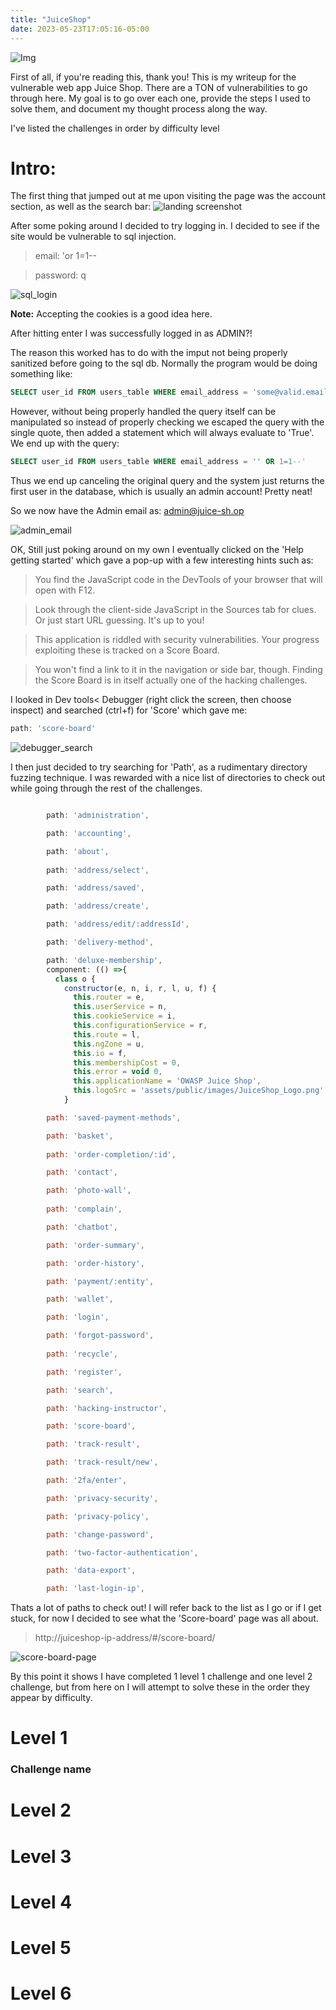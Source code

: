 ```yaml
---
title: "JuiceShop"
date: 2023-05-23T17:05:16-05:00
---
```


![Img](https://github.com/jjolley91/blog/blob/main/images/juice_shop.jpg?raw=true)

First of all, if you're reading this, thank you! This is my writeup for the vulnerable web app Juice Shop. There are a TON of vulnerabilities to go through here. My goal is to go over each one, provide the steps I used to solve them, and document my thought process along the way.

I've listed the challenges in order by difficulty level 

# Intro:

The first thing that jumped out at me upon visiting the page was the account section, as well as the search bar:
![landing screenshot](https://github.com/jjolley91/blog/blob/main/images/landing_page.png?raw=true)


After some poking around I decided to try logging in. I decided to see if the site would be vulnerable to sql injection.

>email: 'or 1=1--

>password: q


![sql_login](https://github.com/jjolley91/blog/blob/main/images/sql_login.png?raw=true)

**Note:** Accepting the cookies is a good idea here.

After hitting enter I was successfully logged in as ADMIN?!

The reason this worked has to do with the imput not being properly sanitized before going to the sql db. Normally the program would be doing something like:

```SQL
SELECT user_id FROM users_table WHERE email_address = 'some@valid.email'  AND password = 'password';
```
However, without being properly handled the query itself can be manipulated so instead of properly checking we escaped the query with the single quote, then added a statement which will always evaluate to 'True'. 
We end up with the query:

```SQL
SELECT user_id FROM users_table WHERE email_address = '' OR 1=1--' 

```
Thus we end up canceling the original query and the system just returns the first user in the database, which is usually an admin account! Pretty neat!

So we now have the Admin email as: admin@juice-sh.op

![admin_email](https://github.com/jjolley91/blog/blob/main/images/admin_email.png?raw=true)


OK, Still just poking around on my own I eventually clicked on the 'Help getting started' which gave a pop-up with a few interesting hints such as:

>You find the JavaScript code in the DevTools of your browser that will open with F12.
		
>Look through the client-side JavaScript in the Sources tab for clues. Or just start URL guessing. It's up to you!

>This application is riddled with security vulnerabilities. Your progress exploiting these is tracked on a Score Board.

>You won't find a link to it in the navigation or side bar, though. Finding the Score Board is in itself actually one of the hacking challenges.


I looked in Dev tools< Debugger (right click the screen, then choose inspect) and searched (ctrl+f) for 'Score'  which gave me:

```js
path: 'score-board'
```
![debugger_search](https://github.com/jjolley91/blog/blob/main/images/debugger_search.png?raw=true)


I then just decided to try searching for 'Path', as a rudimentary directory fuzzing technique. I was rewarded with a nice list of directories to check out while going through the rest of the challenges.
```js

        path: 'administration',

        path: 'accounting',

        path: 'about',
 
        path: 'address/select',

        path: 'address/saved',

        path: 'address/create',

        path: 'address/edit/:addressId',

        path: 'delivery-method',

        path: 'deluxe-membership',
        component: (() =>{
          class o {
            constructor(e, n, i, r, l, u, f) {
              this.router = e,
              this.userService = n,
              this.cookieService = i,
              this.configurationService = r,
              this.route = l,
              this.ngZone = u,
              this.io = f,
              this.membershipCost = 0,
              this.error = void 0,
              this.applicationName = 'OWASP Juice Shop',
              this.logoSrc = 'assets/public/images/JuiceShop_Logo.png'
            }

		path: 'saved-payment-methods',

        path: 'basket',
 
        path: 'order-completion/:id',

        path: 'contact',

        path: 'photo-wall',
 
        path: 'complain',

        path: 'chatbot',

        path: 'order-summary',

        path: 'order-history',

        path: 'payment/:entity',

        path: 'wallet',

        path: 'login',

        path: 'forgot-password',
 
        path: 'recycle',

        path: 'register',

        path: 'search',

        path: 'hacking-instructor',

        path: 'score-board',

        path: 'track-result',

        path: 'track-result/new',

        path: '2fa/enter',

        path: 'privacy-security',

		path: 'privacy-policy',

		path: 'change-password',

		path: 'two-factor-authentication',

		path: 'data-export',

		path: 'last-login-ip',
```

Thats a lot of paths to check out!
I will refer back to the list as I go or if I get stuck, for now I decided to see what the 'Score-board' page was all about.

>http://juiceshop-ip-address/#/score-board/

![score-board-page](https://github.com/jjolley91/blog/blob/main/images/scoreboard_page.png?raw=true)


By this point it shows I have completed 1 level 1 challenge and one level 2 challenge, but from here on I will attempt to solve these in the order they appear by difficulty.

# Level  1


### Challenge name




# Level 2


# Level 3


# Level 4


# Level 5


# Level 6 